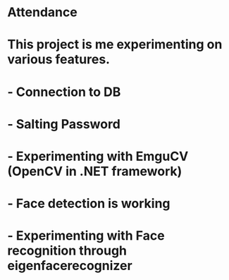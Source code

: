 # Attendance
# This project is me experimenting on various features.
# - Connection to DB
# - Salting Password
# - Experimenting with EmguCV (OpenCV in .NET framework)
# - Face detection is working
# - Experimenting with Face recognition through eigenfacerecognizer 
